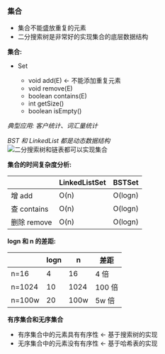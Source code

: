 ### 集合

- 集合不能盛放重复的元素
- 二分搜索树是非常好的实现集合的底层数据结构

**集合:**

- Set<E>
  - void add(E) <- 不能添加重复元素
  - void remove(E)
  - boolean contains(E)
  - int getSize()
  - boolean isEmpty()

_典型应用: 客户统计、词汇量统计_

_BST 和 LinkedList 都是动态数据结构_  
![二分搜索树和链表都可以实现集合](https://study-note-huang.oss-cn-beijing.aliyuncs.com/img/20211221231230.png)

**集合的时间复杂度分析:**  

|             | LinkedListSet | BSTSet  |
| ----------- | ------------- | ------- |
| 增 add      | O(n)          | O(logn) |
| 查 contains | O(n)          | O(logn) |
| 删除 remove | O(n)          | O(logn) |



**logn 和 n 的差距:**  

|        | logn | n    | 差距   |
| ------ | ---- | ---- | ------ |
| n=16   | 4    | 16   | 4 倍   |
| n=1024 | 10   | 1024 | 100 倍 |
| n=100w | 20   | 100w | 5w 倍  |


**有序集合和无序集合**  

- 有序集合中的元素具有有序性  <- 基于搜索树的实现
- 无序集合中的元素没有有序性  <- 基于哈希表的实现

